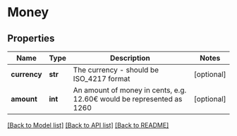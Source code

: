 # Money

## Properties
Name | Type | Description | Notes
------------ | ------------- | ------------- | -------------
**currency** | **str** | The currency - should be ISO_4217 format | [optional] 
**amount** | **int** | An amount of money in cents, e.g. 12.60€ would be represented as 1260 | [optional] 

[[Back to Model list]](../README.md#documentation-for-models) [[Back to API list]](../README.md#documentation-for-api-endpoints) [[Back to README]](../README.md)


